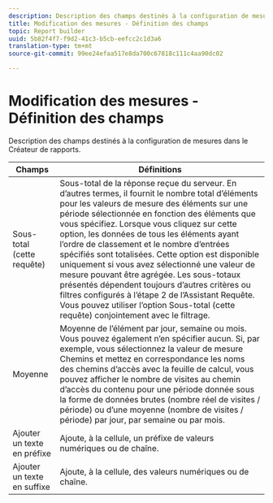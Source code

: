 ```yaml
---
description: Description des champs destinés à la configuration de mesures dans le Créateur de rapports.
title: Modification des mesures - Définition des champs
topic: Report builder
uuid: 5b82f4f7-f9d2-41c3-b5cb-eefcc2c1d3a6
translation-type: tm+mt
source-git-commit: 99ee24efaa517e8da700c67818c111c4aa90dc02

---
```



# Modification des mesures - Définition des champs

Description des champs destinés à la configuration de mesures dans le Créateur de rapports.

| Champs | Définitions |
|--- |--- |
| Sous-total (cette requête) | Sous-total de la réponse reçue du serveur. En d’autres termes, il fournit le nombre total d’éléments pour les valeurs de mesure des éléments sur une période sélectionnée en fonction des éléments que vous spécifiez. Lorsque vous cliquez sur cette option, les données de tous les éléments ayant l’ordre de classement et le nombre d’entrées spécifiés sont totalisées.  Cette option est disponible uniquement si vous avez sélectionné une valeur de mesure pouvant être agrégée. Les sous-totaux présentés dépendent toujours d’autres critères ou filtres configurés à l’étape 2 de l’Assistant Requête. Vous pouvez utiliser l’option Sous-total (cette requête) conjointement avec le filtrage. |
| Moyenne | Moyenne de l’élément par jour, semaine ou mois. Vous pouvez également n’en spécifier aucun.  Si, par exemple, vous sélectionnez la valeur de mesure Chemins et mettez en correspondance les noms des chemins d’accès avec la feuille de calcul, vous pouvez afficher le nombre de visites au chemin d’accès du contenu pour une période donnée sous la forme de données brutes (nombre réel de visites / période) ou d’une moyenne (nombre de visites / période) par jour, par semaine ou par mois. |
| Ajouter un texte en préfixe | Ajoute, à la cellule, un préfixe de valeurs numériques ou de chaîne. |
| Ajouter un texte en suffixe | Ajoute, à la cellule, des valeurs numériques ou de chaîne. |
